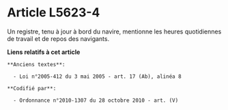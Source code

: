 # Article L5623-4

Un registre, tenu à jour à bord du navire, mentionne les heures quotidiennes de travail et de repos des navigants.

**Liens relatifs à cet article**

	**Anciens textes**:

	  - Loi n°2005-412 du 3 mai 2005 - art. 17 (Ab), alinéa 8

	**Codifié par**:

	  - Ordonnance n°2010-1307 du 28 octobre 2010 - art. (V)
